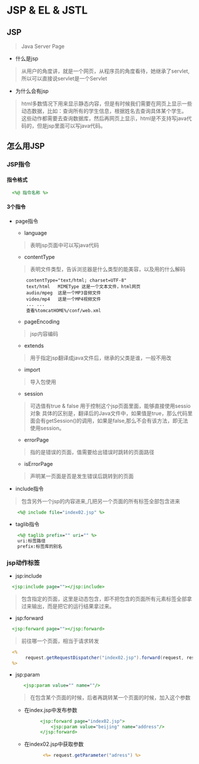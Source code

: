 # JSP & EL & JSTL

## JSP
> Java Server Page
* 什么是jsp
> 从用户的角度讲，就是一个网页，从程序员的角度看待，她继承了servlet,所以可以直接说servlet是一个Servlet

* 为什么会有jsp
> html多数情况下用来显示静态内容，但是有时候我们需要在网页上显示一些动态数据，比如：查询所有的学生信息，根据姓名去查询具体某个学生。
这些动作都需要去查询数据库，然后再网页上显示，html是不支持写java代码的，但是jsp里面可以写java代码。

## 怎么用JSP
### JSP指令
#### 指令格式
```jsp
  <%@ 指令名称 %>
```
#### 3个指令
* page指令
    * language
    > 表明jsp页面中可以写java代码
    * contentType
    > 表明文件类型，告诉浏览器是什么类型的能美容，以及用的什么解码
    ```
        contentType="text/html; charset=UTF-8"
        text/html   MIMEType 这是一个文本文件，html网页
        audio/mpeg  这是一个MP3音频文件
        video/mp4   这是一个MP4视频文件
        ... ...
        查看%tomcatHOME%/conf/web.xml
    ```
    * pageEncoding 
    > jsp内容编码
    * extends 
    > 用于指定jsp翻译成java文件后，继承的父类是谁，一般不用改
    * import
    > 导入包使用
    * session
    > 可选值有true & false
    > 用于控制这个jsp页面里面，能够直接使用sessio对象
    > 具体的区别是，翻译后的Java文件中，如果值是true，那么代码里面会有getSession()的调用，如果是false,那么不会有该方法，即无法使用session。
    * errorPage
    > 指的是错误的页面，值需要给出错误时跳转的页面路径
    * isErrorPage
    > 声明某一页面是否是发生错误后跳转到的页面

* include指令
> 包含另外一个jsp的内容进来,几把另一个页面的所有标签全部包含进来
```jsp
    <%@ include file="index02.jsp" %>
```
* taglib指令
```jsp
    <%@ taglib prefix="" uri="" %>
    uri:标签路径
    prefix:标签库的别名
```

### jsp动作标签
* jsp:include
```jsp
  <jsp:include page=""></jsp:include>
```
> 包含指定的页面，这里是动态包含，即不把包含的页面所有元素标签全部拿过来输出，而是把它的运行结果拿过来。

* jsp:forward
```jsp
  <jsp:forward page=""></jsp:forward>
```
> 前往哪一个页面，相当于请求转发
```jsp
  <%
       request.getRequestDispatcher("index02.jsp").forward(request, response);
  %>
```
* jsp:param
    ```jsp
       <jsp:param value="" name=""/>
    ```
    > 在包含某个页面的时候，后者再跳转某一个页面的时候，加入这个参数<br>

    * 在index.jsp中发布参数
      ```jsp
            <jsp:forward page="index02.jsp">
                <jsp:param value="beijing" name="address"/>
            </jsp:forward>
      ```
    * 在index02.jsp中获取参数
      ```jsp
             <%= request.getParameter("adress") %>
      ```


